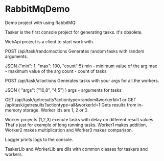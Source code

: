 # RabbitMqDemo
Demo project with using RabbitMQ

Tasker is the first console project for generating tasks. It's obsolete.

WebApi project is a client to start work with.

POST /api/task/randomactions
Generates random tasks with random arguments.

JSON {"min": 1, "max": 100, "count":5}
min - minimum value of the arg
max - maximum value of the arg
count - count of tasks

POST /api/task/allactions
Generates tasks with your args for all the workers.

JSON { "args": ["10,8", "4,5"] }
args - arguments for tasks

GET /api/task/getresults?actiontype=random&workerId=1
or
GET /api/task/getresults?actiontype=all&workerId=1
Gets results from in-memory storage. Worker ids are 1, 2 or 3.

Worker projects (1,2,3) execute tasks with delay on different result values. That's just for example of long running tasks.
Worker1 makes addition, Worker2 makes multiplication and Worker3 makes comparison.

Logger prints logs to the console.

TaskerLib and WorkerLib are dlls with common classes for taskers and workers.
